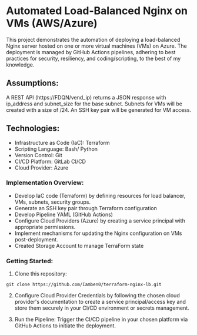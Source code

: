# Automated Load-Balanced Nginx on VMs (AWS/Azure)

This project demonstrates the automation of deploying a load-balanced Nginx server hosted on one or more virtual machines (VMs) on Azure. The deployment is managed by GitHub Actions pipelines, adhering to best practices for security, resiliency, and coding/scripting, to the best of my knowledge.

## Assumptions:

A REST API (https://FDQN/vend_ip) returns a JSON response with ip_address and subnet_size for the base subnet.
Subnets for VMs will be created with a size of /24.
An SSH key pair will be generated for VM access.

## Technologies:

- Infrastructure as Code (IaC): Terraform
- Scripting Language: Bash/ Python
- Version Control: Git
- CI/CD Platform: GitLab CI/CD
- Cloud Provider: Azure

### Implementation Overview:

- Develop IaC code (Terraform) by defining resources for load balancer, VMs, subnets, security groups.
- Generate an SSH key pair through Terraform configuration
- Develop Pipeline YAML (GitHub Actions)
- Configure Cloud Providers (Azure) by creating a service principal with appropriate permissions.
- Implement mechanisms for updating the Nginx configuration on VMs post-deployment.
- Created Storage Account to manage TerraForm state

### Getting Started:

1. Clone this repository:
```
git clone https://github.com/Iamben0/terraform-nginx-lb.git
```
2. Configure Cloud Provider Credentials by following the chosen cloud provider's documentation to create a service principal/access key and store them securely in your CI/CD environment or secrets management.

3. Run the Pipeline:
Trigger the CI/CD pipeline in your chosen platform via GitHub Actions to initiate the deployment.
